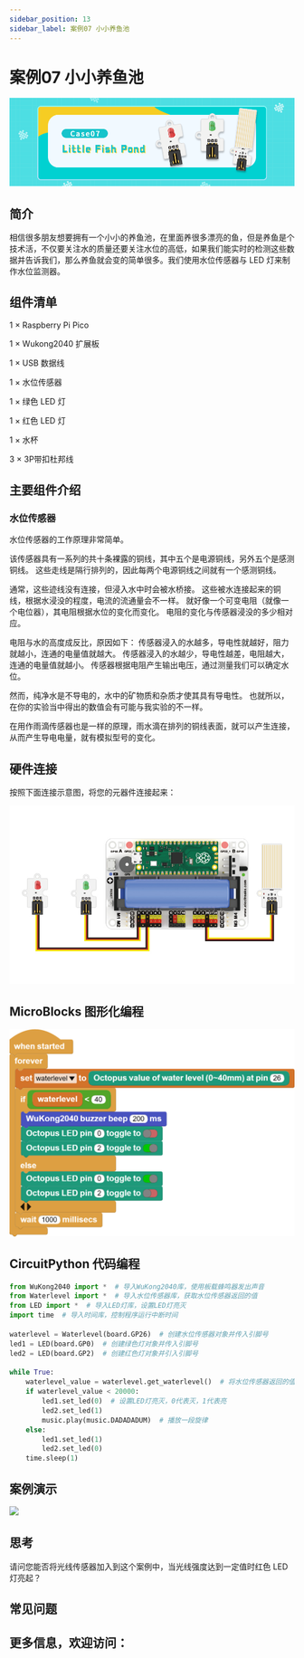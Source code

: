 ```yaml
---
sidebar_position: 13
sidebar_label: 案例07 小小养鱼池
---
```


# 案例07 小小养鱼池

![](./images/wukong2040-inventors-case07-01.png)

## 简介

相信很多朋友想要拥有一个小小的养鱼池，在里面养很多漂亮的鱼，但是养鱼是个技术活，不仅要关注水的质量还要关注水位的高低，如果我们能实时的检测这些数据并告诉我们，那么养鱼就会变的简单很多。我们使用水位传感器与 LED 灯来制作水位监测器。

## 组件清单

1 × Raspberry Pi Pico

1 × Wukong2040 扩展板

1 × USB 数据线

1 × 水位传感器

1 × 绿色 LED 灯

1 × 红色 LED 灯

1 × 水杯

3 × 3P带扣杜邦线

## 主要组件介绍

### 水位传感器

水位传感器的工作原理非常简单。

该传感器具有一系列的共十条裸露的铜线，其中五个是电源铜线，另外五个是感测铜线。 这些走线是隔行排列的，因此每两个电源铜线之间就有一个感测铜线。

通常，这些迹线没有连接，但浸入水中时会被水桥接。 这些被水连接起来的铜线，根据水浸没的程度，电流的流通量会不一样。 就好像一个可变电阻（就像一个电位器），其电阻根据水位的变化而变化。 电阻的变化与传感器浸没的多少相对应。

电阻与水的高度成反比，原因如下： 传感器浸入的水越多，导电性就越好，阻力就越小，连通的电量值就越大。 传感器浸入的水越少，导电性越差，电阻越大，连通的电量值就越小。 传感器根据电阻产生输出电压，通过测量我们可以确定水位。

然而，纯净水是不导电的，水中的矿物质和杂质才使其具有导电性。 也就所以，在你的实验当中得出的数值会有可能与我实验的不一样。

在用作雨滴传感器也是一样的原理，雨水滴在排列的铜线表面，就可以产生连接，从而产生导电电量，就有模拟型号的变化。

## 硬件连接

按照下面连接示意图，将您的元器件连接起来：

![](./images/wukong2040-inventors-case07-05.png)

## MicroBlocks 图形化编程

![](./images/wukong2040-inventors-case05-04.png)

## CircuitPython 代码编程

```python
from WuKong2040 import *  # 导入WuKong2040库，使用板载蜂鸣器发出声音
from Waterlevel import *  # 导入水位传感器库，获取水位传感器返回的值
from LED import *  # 导入LED灯库，设置LED灯亮灭
import time  # 导入时间库，控制程序运行中断时间

waterlevel = Waterlevel(board.GP26)  # 创建水位传感器对象并传入引脚号
led1 = LED(board.GP0)  # 创建绿色灯对象并传入引脚号
led2 = LED(board.GP2)  # 创建红色灯对象并引入引脚号

while True:
    waterlevel_value = waterlevel.get_waterlevel()  # 将水位传感器返回的值赋值给waterlevel_value
    if waterlevel_value < 20000:
        led1.set_led(0)  # 设置LED灯亮灭，0代表灭，1代表亮
        led2.set_led(1)
        music.play(music.DADADADUM)  # 播放一段旋律
    else:
        led1.set_led(1)
        led2.set_led(0)
    time.sleep(1)
```

## 案例演示

![](./images/wukong2040-inventors-kit-case07-06.gif)

## 思考

请问您能否将光线传感器加入到这个案例中，当光线强度达到一定值时红色 LED 灯亮起？



## 常见问题



## 更多信息，欢迎访问：
